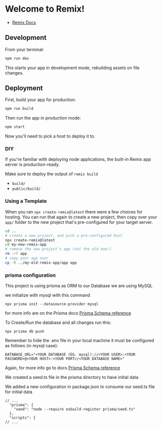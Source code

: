 # Welcome to Remix!

- [Remix Docs](https://remix.run/docs)

## Development

From your terminal:

```sh
npm run dev
```

This starts your app in development mode, rebuilding assets on file changes.

## Deployment

First, build your app for production:

```sh
npm run build
```

Then run the app in production mode:

```sh
npm start
```

Now you'll need to pick a host to deploy it to.

### DIY

If you're familiar with deploying node applications, the built-in Remix app server is production-ready.

Make sure to deploy the output of `remix build`

- `build/`
- `public/build/`

### Using a Template

When you ran `npx create-remix@latest` there were a few choices for hosting. You can run that again to create a new project, then copy over your `app/` folder to the new project that's pre-configured for your target server.

```sh
cd ..
# create a new project, and pick a pre-configured host
npx create-remix@latest
cd my-new-remix-app
# remove the new project's app (not the old one!)
rm -rf app
# copy your app over
cp -R ../my-old-remix-app/app app
```

### prisma configuration

This project is using prisma as ORM to our Database
we are using MySQL

we initialize with mysql with this command

```
npx prisma init --datasource-provider mysql
```

for more info are on the Prisma docs [Prisma Schema reference](https://www.prisma.io/docs/reference/api-reference/prisma-schema-reference)

To Create/Run the database and all changes run this:

```
npx prisma db push
```

Remember to hide the .env file in your local machine it must be configured as follows (in mysql case):

```
DATABASE_URL="<YOUR DATABASE (EG. mysql)://<YOUR USER>:<YOUR PASSWORD>@<YOUR HOST>:<YOUR PORT>/<YOUR DATABASE NAME>"
```

Again, for more info go to docs [Prisma Schema reference](https://www.prisma.io/docs/reference/api-reference/prisma-schema-reference)

We created a seed.ts file in the prisma directory to have initial data

We added a new configuration in package.json to consume our seed.ts file for initial data

```
// ...
  "prisma": {
    "seed": "node --require esbuild-register prisma/seed.ts"
  },
  "scripts": {
// ...
```
